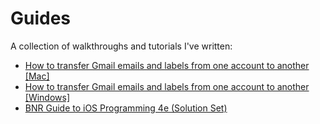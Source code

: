 # Guides
A collection of walkthroughs and tutorials I've written:

* [How to transfer Gmail emails and labels from one
  account to another [Mac]
  ](./gmail-transfer-guide-mac.md)
* [How to transfer Gmail emails and labels from one
  account to another [Windows]
  ](./gmail-transfer-guide-windows.md)
* [BNR Guide to iOS Programming 4e (Solution Set)
  ](./BNR-iOS-Programming-4e)